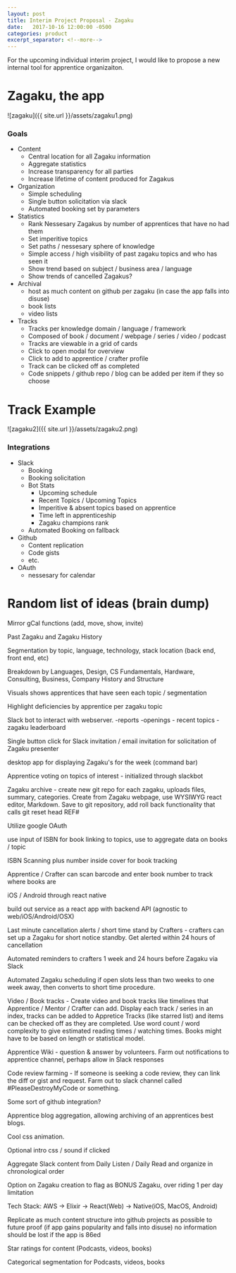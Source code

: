 ```yaml
---
layout: post
title: Interim Project Proposal - Zagaku
date:   2017-10-16 12:00:00 -0500
categories: product
excerpt_separator: <!--more-->
---
```


For the upcoming individual interim project, I would like to propose a new internal tool for apprentice organizaiton.

# Zagaku, the app

![zagaku]({{ site.url }}/assets/zagaku1.png)

<!--more-->

### Goals

- Content
  - Central location for all Zagaku information
  - Aggregate statistics
  - Increase transparency for all parties
  - Increase lifetime of content produced for Zagakus
- Organization
  - Simple scheduling
  - Single button solicitation via slack
  - Automated booking set by parameters
- Statistics
  - Rank Nessesary Zagakus by number of apprentices that have no had them
  - Set imperitive topics
  - Set paths / nessesary sphere of knowledge
  - Simple access / high visibility of past zagaku topics and who has seen it
  - Show trend based on subject / business area / language
  - Show trends of cancelled Zagakus?
- Archival
  - host as much content on github per zagaku (in case the app falls into disuse)
  - book lists
  - video lists
- Tracks
  - Tracks per knowledge domain / language / framework
  - Composed of book / document / webpage / series / video / podcast
  - Tracks are viewable in a grid of cards
  - Click to open modal for overview
  - Click to add to apprentice / crafter profile
  - Track can be clicked off as completed
  - Code snippets / github repo / blog can be added per item if they so choose

# Track Example

![zagaku2]({{ site.url }}/assets/zagaku2.png)

### Integrations

- Slack
  - Booking
  - Booking solicitation
  - Bot Stats
    - Upcoming schedule
    - Recent Topics / Upcoming Topics
    - Imperitive & absent topics based on apprentice
    - Time left in apprenticeship
    - Zagaku champions rank
  - Automated Booking on fallback
- Github
  - Content replication
  - Code gists
  - etc.
- OAuth
  - nessesary for calendar

# Random list of ideas (brain dump)


Mirror gCal functions (add, move, show, invite)

Past Zagaku and Zagaku History

Segmentation by topic, language, technology, stack location (back end, front end, etc)

Breakdown by Languages, Design, CS Fundamentals, Hardware, Consulting, Business, Company History and Structure

Visuals shows apprentices that have seen each topic / segmentation

Highlight deficiencies by apprentice per zagaku topic

Slack bot to interact with webserver. -reports -openings - recent topics -zagaku leaderboard

Single button click for Slack invitation / email invitation for solicitation of Zagaku presenter

desktop app for displaying Zagaku's for the week (command bar)

Apprentice voting on topics of interest - initialized through slackbot

Zagaku archive - create new git repo for each zagaku, uploads files, summary, categories. Create from Zagaku webpage, use WYSIWYG react editor, Markdown. Save to git repository, add roll back functionality that calls git reset head REF#

Utilize google OAuth

use input of ISBN for book linking to topics, use to aggregate data on books / topic

ISBN Scanning plus number inside cover for book tracking

Apprentice / Crafter can scan barcode and enter book number to track where books are

iOS / Android through react native

build out service as a react app with backend API (agnostic to web/iOS/Android/OSX)

Last minute cancellation alerts / short time stand by Crafters - crafters can set up a Zagaku for short notice standby. Get alerted within 24 hours of cancellation

Automated reminders to crafters 1 week and 24 hours before Zagaku via Slack

Automated Zagaku scheduling if open slots less than two weeks to one week away, then converts to short time procedure.

Video / Book tracks - Create video and book tracks like timelines that Apprentice / Mentor / Crafter can add. Display each track / series in an index, tracks can be added to Appretice Tracks (like starred list) and items can be checked off as they are completed. Use word count / word complexity to give estimated reading times / watching times. Books might have to be based on length or statistical model.

Apprentice Wiki - question & answer by volunteers. Farm out notifications to apprentice channel, perhaps allow in Slack responses

Code review farming - If someone is seeking a code review, they can link the diff or gist and request. Farm out to slack channel called #PleaseDestroyMyCode or something.

Some sort of github integration?

Apprentice blog aggregation, allowing archiving of an apprentices best blogs.

Cool css animation.

Optional intro css / sound if clicked

Aggregate Slack content from Daily Listen / Daily Read and organize in chronological order

Option on Zagaku creation to flag as BONUS Zagaku, over riding 1 per day limitation

Tech Stack: AWS -> Elixir -> React(Web) -> Native(iOS, MacOS, Android)

Replicate as much content structure into github projects as possible to future proof (if app gains popularity and falls into disuse) no information should be lost if the app is 86ed

Star ratings for content (Podcasts, videos, books)

Categorical segmentation for Podcasts, videos, books


